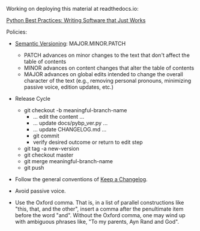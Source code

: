 Working on deploying this material at readthedocs.io:

   [Python Best Practices: Writing Software that Just Works](http://python-best-practices-software-that-just-works.readthedocs.io/en/latest/)

Policies:

 * [Semantic Versioning](https://semver.org/spec/v2.0.0.html): MAJOR.MINOR.PATCH

    * PATCH advances on minor changes to the text that don't affect the table of
      contents
    * MINOR advances on content changes that alter the table of contents
    * MAJOR advances on global edits intended to change the overall
      character of the text (e.g., removing personal pronouns, minimizing
      passive voice, edition updates, etc.)

 * Release Cycle

    * git checkout -b meaningful-branch-name
       * ... edit the content ...
       * ... update docs/pybp_ver.py ...
       * ... update CHANGELOG.md ...
       * git commit
       * verify desired outcome or return to edit step
    * git tag -a new-version
    * git checkout master
    * git merge meaningful-branch-name
    * git push

 * Follow the general conventions of
   [Keep a Changelog](https://keepachangelog.com/en/1.0.0/).

 * Avoid passive voice.

 * Use the Oxford comma. That is, in a list of parallel constructions like
   "this, that, and the other", insert a comma after the penultimate item
   before the word "and". Without the Oxford comma, one may wind up with
   ambiguous phrases like, "To my parents, Ayn Rand and God".
